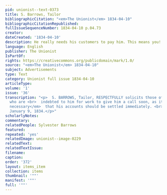 ```yaml
---
pid: unionist--text-0373
title: S. Barrows, Tailor
bibliographicCitation: "<em>The Unionist</em> 1834-04-10"
bibliographicCitationRepublished: 
fullIssueSequenceNumber: 1834-04-10 p.04.73
creator: 
dateCreated: '1834-04-10'
description: He really needs his customers to pay him. This means you!
language: English
publisher: The Unionist
IsPartOf: 
rights: https://creativecommons.org/publicdomain/mark/1.0/
source: "<em>The Unionist</em> 1834-04-10"
subject: Advertisements
type: Text
category: Unionist full issue 1834-04-10
articleType: 
volume: '1'
issue: '36'
transcription: "<p>  S. BARROWS, Tailor, RESPECTFULLY solicits those of his customers
  who are <br>  indebted to him for work to give him a call soon, as it is <br>  <em>absolutely
  necessary</em>  that his accounts should be settled immediately. <br></p><p>Brooklyn,
  January 9, 1834.</p>"
scholarlyNotes: 
commentary: 
relatedPeople: Sylvester Barrows
featured: 
repeated: 'yes'
relatedImage: unionist--image-0229
relatedText: 
relatedTextIssue: 
filename: 
caption: 
order: '372'
layout: items_item
collection: items
thumbnail: '""'
manifest: '""'
full: '""'
---
```

